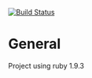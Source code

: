 [![Build Status](https://secure.travis-ci.org/dpsk/crb.png)](http://travis-ci.org/dpsk/crb)

General
=======

Project using ruby 1.9.3
